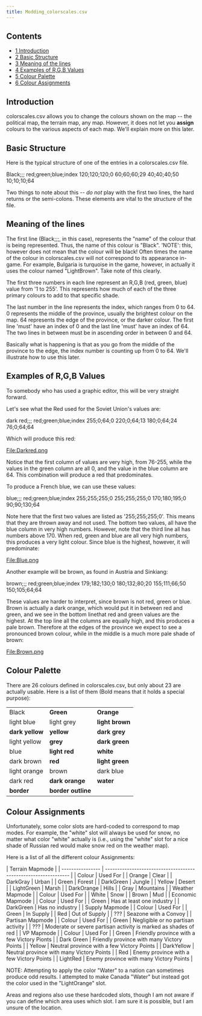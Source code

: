 ```yaml
---
title: Modding_colorscales.csv
---
```


## Contents

- [1 Introduction](#Introduction)
- [2 Basic Structure](#Basic_Structure)
- [3 Meaning of the lines](#Meaning_of_the_lines)
- [4 Examples of R,G,B Values](#Examples_of_R.2CG.2CB_Values)
- [5 Colour Palette](#Colour_Palette)
- [6 Colour Assignments](#Colour_Assignments)

## Introduction

colorscales.csv allows you to change the colours shown on the map -- the political map, the terrain map, any map. However, it does not let you **assign** colours to the various aspects of each map. We'll explain more on this later.

## Basic Structure

Here is the typical structure of one of the entries in a colorscales.csv file.

Black;;; red;green;blue;index 120;120;120;0 60;60;60;29 40;40;40;50 10;10;10;64

Two things to note about this -- _do not_ play with the first two lines, the hard returns or the semi-colons. These elements are vital to the structure of the file.

## Meaning of the lines

The first line (Black;;;, in this case), represents the "name" of the colour that is being represented. Thus, the name of this colour is "Black". 'NOTE': this, however does not mean that the colour will be black! Often times the name of the colour in colorscales.csv will not correspond to its appearance in-game. For example, Bulgaria is turquoise in the game, however, in actually it uses the colour named "LightBrown". Take note of this clearly.

The first three numbers in each line represent an R,G,B (red, green, blue) value from '1 to 255'. This represents how much of each of the three primary colours to add to that specific shade.

The last number in the line represents the index, which ranges from 0 to 64. 0 represents the middle of the province, usually the brightest colour on the map. 64 represents the edge of the province, or the darker colour. The first line 'must' have an index of 0 and the last line 'must' have an index of 64. The two lines in between must be in ascending order in between 0 and 64.

Basically what is happening is that as you go from the middle of the province to the edge, the index number is counting up from 0 to 64. We'll illustrate how to use this later.

## Examples of R,G,B Values

To somebody who has used a graphic editor, this will be very straight forward.

Let's see what the Red used for the Soviet Union's values are:

dark red;;; red;green;blue;index 255;0;64;0 220;0;64;13 180;0;64;24 76;0;64;64

Which will produce this red:

[File:Darkred.png](/wiki/index.php?title=Special:Upload&wpDestFile=Darkred.png "File:Darkred.png")

Notice that the first column of values are very high, from 76-255, while the values in the green column are all 0, and the value in the blue column are 64. This combination will produce a red that predominates.

To produce a French blue, we can use these values:

blue;;; red;green;blue;index 255;255;255;0 255;255;255;0 170;180;195;0 90;90;130;64

Note here that the first two values are listed as '255;255;255;0'. This means that they are thrown away and not used. The bottom two values, all have the blue column in very high numbers. However, note that the third line all has numbers above 170. When red, green and blue are all very high numbers, this produces a very light colour. Since blue is the highest, however, it will predominate:

[File:Blue.png](/wiki/index.php?title=Special:Upload&wpDestFile=Blue.png "File:Blue.png")

Another example will be brown, as found in Austria and Sinkiang:

brown;;; red;green;blue;index 179;182;130;0 180;132;80;20 155;111;66;50 150;105;64;64

These values are harder to interpret, since brown is not red, green or blue. Brown is actually a dark orange, which would put it in between red and green, and we see in the bottom linethat red and green values are the highest. At the top line all the columns are equally high, and this produces a pale brown. Therefore at the edges of the province we expect to see a pronounced brown colour, while in the middle is a much more pale shade of brown:

[File:Brown.png](/wiki/index.php?title=Special:Upload&wpDestFile=Brown.png "File:Brown.png")

## Colour Palette

There are 26 colours defined in colorscales.csv, but only about 23 are actually usable. Here is a list of them (Bold means that it holds a special purpose):

<table width="100%"><tbody><tr><td>Black</td><td><b>Green</b></td><td><b>Orange</b></td></tr><tr><td>light blue</td><td>light grey</td><td><b>light brown</b></td></tr><tr><td><b>dark yellow</b></td><td><b>yellow</b></td><td><b>dark grey</b></td></tr><tr><td>light yellow</td><td><b>grey</b></td><td><b>dark green</b></td></tr><tr><td>blue</td><td><b>light red</b></td><td><b>white</b></td></tr><tr><td>dark brown</td><td><b>red</b></td><td><b>light green</b></td></tr><tr><td>light orange</td><td>brown</td><td>dark blue</td></tr><tr><td>dark red</td><td><b>dark orange</b></td><td><b>water</b></td></tr><tr><td><b>border</b></td><td><b>border outline</b></td></tr></tbody></table>

## Colour Assignments

Unfortunately, some color slots are hard-coded to correspond to map modes. For example, the "white" slot will always be used for snow, no matter what color "white" actually is (i.e., using the "white" slot for a nice shade of Russian red would make snow red on the weather map).

Here is a list of all the different colour Assignments:

| Terrain Mapmode  |
| ---------------- | --------------------------------------------------------------- |
| Colour           | Used For                                                        |
| Orange           | Clear                                                           |
| DarkGray         | Urban                                                           |
| Green            | Forest                                                          |
| DarkGreen        | Jungle                                                          |
| Yellow           | Desert                                                          |
| LightGreen       | Marsh                                                           |
| DarkOrange       | Hills                                                           |
| Gray             | Mountains                                                       |
| Weather Mapmode  |
| Colour           | Used For                                                        |
| White            | Snow                                                            |
| Brown            | Mud                                                             |
| Economic Mapmode |
| Colour           | Used For                                                        |
| Green            | Has at least one industry                                       |
| DarkGreen        | Has no industry                                                 |
| Supply Mapmode   |
| Colour           | Used For                                                        |
| Green            | In Supply                                                       |
| Red              | Out of Supply                                                   |
| ???              | Seazone with a Convoy                                           |
| Partisan Mapmode |
| Colour           | Used For                                                        |
| Green            | Negligible or no partisan activity                              |
| ???              | Moderate or severe partisan activity is marked as shades of red |
| VP Mapmode       |
| Colour           | Used For                                                        |
| Green            | Friendly province with a few Victory Pionts                     |
| Dark Green       | Friendly province with many Victory Points                      |
| Yellow           | Neutral province with a few Victory Points                      |
| DarkYellow       | Neutral province with many Victory Points                       |
| Red              | Enemy province with a few Victory Points                        |
| LightRed         | Enemy province with many Victory Points                         |

NOTE: Attempting to apply the color "Water" to a nation can sometimes produce odd results. I attempted to make Canada "Water" but instead got the color used in the "LightOrange" slot.

Areas and regions also use these hardcoded slots, though I am not aware if you can define which area uses which slot. I am sure it is possible, but I am unsure of the location.
